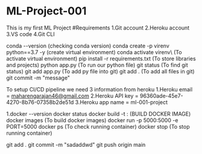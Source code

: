 # ML-Project-001
This is my first ML Project
#Requirements
1.Git account
2.Heroku account
3.VS code
4.Git CLI

conda --version (checking conda version)
conda create -p virenv python==3.7 -y (create virtual environment)
conda activate virenv\ (To activate virtual environment)
pip install -r requirements.txt (To store libraries and projects)
python app.py (To run our python file)
git status (To find git status)
git add app.py (To add py file into git)
git add . (To add all files in git)
git commit -m "message"


To setup CI/CD pipeline we need 3 information from heroku
1.Heroku email = maharengarajan46@gmail.com
2.Heroku API key = 96360ade-45e7-4270-8b76-07358b2de51d
3.Heroku app name = ml-001-project


1.docker --version
docker status
docker build -t <imagename>:<tagname> (BUILD DOCKER IMAGE)
docker images (To build docker images)
docker run -p 5000:5000 -e PORT=5000 <docker image id>
docker ps (To check running container)
docker stop <container id> (To stop running container)

git add .
git commit -m "sadaddwd"
git push origin main





